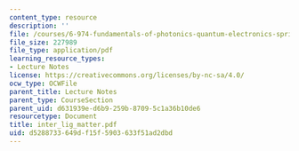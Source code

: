 ```yaml
---
content_type: resource
description: ''
file: /courses/6-974-fundamentals-of-photonics-quantum-electronics-spring-2006/d5288733649df15f5903633f51ad2dbd_inter_lig_matter.pdf
file_size: 227989
file_type: application/pdf
learning_resource_types:
- Lecture Notes
license: https://creativecommons.org/licenses/by-nc-sa/4.0/
ocw_type: OCWFile
parent_title: Lecture Notes
parent_type: CourseSection
parent_uid: d631939e-d6b9-259b-8709-5c1a36b10de6
resourcetype: Document
title: inter_lig_matter.pdf
uid: d5288733-649d-f15f-5903-633f51ad2dbd
---
```

